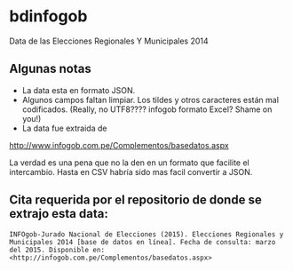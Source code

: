 # bdinfogob

Data de las Elecciones Regionales Y Municipales 2014 

## Algunas notas

- La data esta en formato JSON.
- Algunos campos faltan limpiar. Los tildes y otros caracteres están mal codificados. (Really, no UTF8???? infogob formato Excel? Shame on you!)
- La data fue extraida de 

http://www.infogob.com.pe/Complementos/basedatos.aspx

La verdad es una pena que no la den en un formato que facilite el intercambio. Hasta en CSV habría sido mas facil convertir a JSON.

## Cita requerida por el repositorio de donde se extrajo esta data:
```
INFOgob-Jurado Nacional de Elecciones (2015). Elecciones Regionales y Municipales 2014 [base de datos en línea]. Fecha de consulta: marzo del 2015. Disponible en: <http://infogob.com.pe/Complementos/basedatos.aspx>
```
